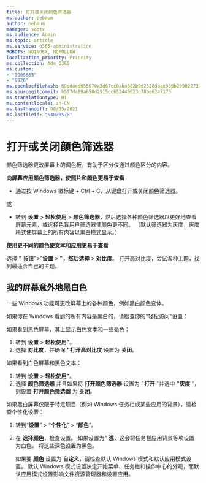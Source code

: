```yaml
---
title: 打开或关闭颜色筛选器
ms.author: pebaum
author: pebaum
manager: scotv
ms.audience: Admin
ms.topic: article
ms.service: o365-administration
ROBOTS: NOINDEX, NOFOLLOW
localization_priority: Priority
ms.collection: Adm_O365
ms.custom:
- "9005665"
- "9926"
ms.openlocfilehash: 69edaed056670a3d67cc0aba982b9d2528dbae936b209022733205efcf421062
ms.sourcegitcommit: b5f7da89a650d2915dc652449623c78be6247175
ms.translationtype: HT
ms.contentlocale: zh-CN
ms.lasthandoff: 08/05/2021
ms.locfileid: "54020578"
---
```

# <a name="turn-on-and-off-color-filter"></a>打开或关闭颜色筛选器

颜色筛选器更改屏幕上的调色板，有助于区分仅通过颜色区分的内容。

**向屏幕应用颜色筛选器，使照片和颜色更易于查看**

- 通过按 Windows 徽标键 + Ctrl + C，从键盘打开或关闭颜色筛选器。 

或

- 转到 **设置** > **轻松使用** > **颜色筛选器**，然后选择各种颜色筛选器以更好地查看屏幕元素，或选择色盲用户筛选器使颜色更不同。  （默认筛选器为灰度，灰度模式使屏幕上的所有内容以黑白模式显示。）

**使用更不同的颜色使文本和应用更易于查看**  

选择 **"** 按钮">"**设置** > **"，然后选择** > **对比度**。 打开高对比度，尝试各种主题，找到最适合自己的主题。

## <a name="my-screen-is-unexpectedly-black-and-white"></a>我的屏幕意外地黑白色

一些 Windows 功能可更改屏幕上的各种颜色，例如黑白颜色变体。

如果你在 Windows 看到的所有内容是黑白的，请检查你的"轻松访问"设置：

如果看到黑色屏幕，其上显示白色文本和一些亮色：  

1. 转到 **设置** > **轻松使用"**。  
1. 选择 **对比度**，并确保 **"打开高对比度** 设置为 **关闭**。

如果看到白色屏幕和黑色文本：  

1. 转到 **设置** > **轻松使用"**。  
1. 选择 **颜色筛选器** 并且如果将 **打开颜色筛选器** 设置为 **"打开** "并选中 **"灰度** "，则设置 **打开颜色筛选器** 为 **关闭**。

如果黑白屏幕仅限于特定项目（例如 Windows 任务栏或某些应用的背景），请检查个性化设置：

1. 转到“**设置**” > “**个性化**” > “**颜色**”。

1. 在 **选择颜色**，检查设置。 如果设置为" **浅**，这会将任务栏应用背景等项设置为白色。 将这些深色设置为黑色。  

    如果要 **颜色** 设置为 **自定义**，请检查默认 Windows 模式和默认应用模式设置。 默认 Windows 模式设置决定开始菜单、任务栏和操作中心的外观，而默认应用模式设置影响文件资源管理器和设置应用。

